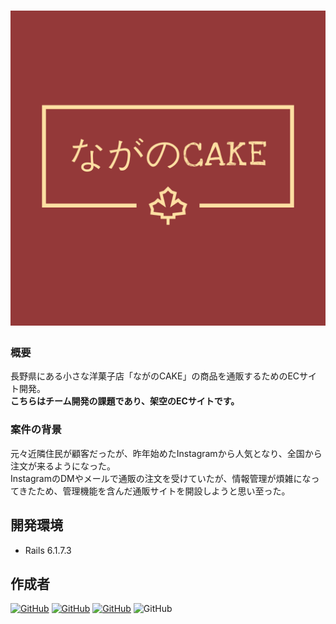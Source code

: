 # ![プロジェクトのロゴ](/app/assets/images/logo.png)

### 概要
長野県にある小さな洋菓子店「ながのCAKE」の商品を通販するためのECサイト開発。<br>
**こちらはチーム開発の課題であり、架空のECサイトです。**

### 案件の背景
元々近隣住民が顧客だったが、昨年始めたInstagramから人気となり、全国から注文が来るようになった。<br>
InstagramのDMやメールで通販の注文を受けていたが、情報管理が煩雑になってきたため、管理機能を含んだ通販サイトを開設しようと思い至った。

## 開発環境
- Rails 6.1.7.3

## 作成者
[![GitHub](https://img.shields.io/badge/Created%20by-%E3%82%86%E3%81%86-blue?logo=github)](https://github.com/yusukeee811)
[![GitHub](https://img.shields.io/badge/Created%20by-%E3%81%93%E3%81%B0%E3%81%95%E3%82%93-yellow?logo=github)](https://github.com/yuta-kobayashi-dev)
[![GitHub](https://img.shields.io/badge/Created%20by-%E3%81%A8%E3%82%82%E3%81%95%E3%82%93-red?logo=github)](https://github.com/sato0w0)
![GitHub](https://img.shields.io/badge/Created%20by-%E3%81%BE%E3%81%A3%E3%81%99%E3%83%BC-green?logo=github)